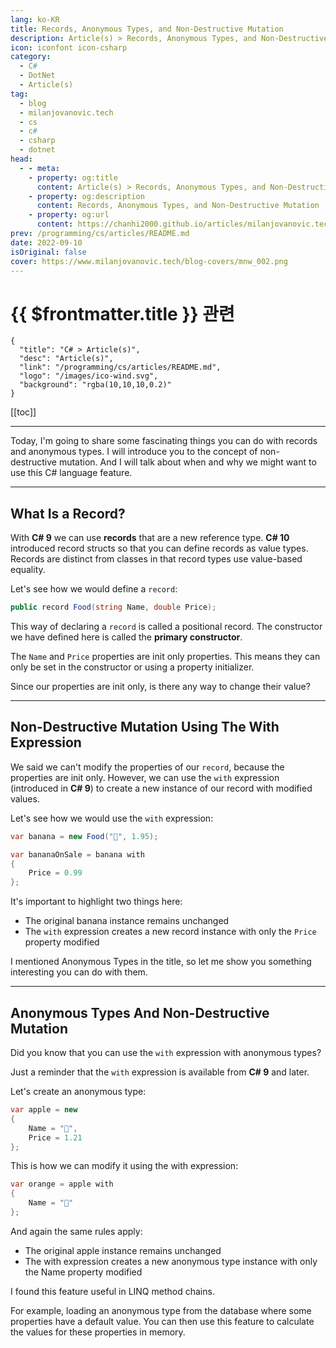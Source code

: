 ```yaml
---
lang: ko-KR
title: Records, Anonymous Types, and Non-Destructive Mutation
description: Article(s) > Records, Anonymous Types, and Non-Destructive Mutation
icon: iconfont icon-csharp
category: 
  - C#
  - DotNet
  - Article(s)
tag: 
  - blog
  - milanjovanovic.tech
  - cs
  - c#
  - csharp
  - dotnet
head:
  - - meta:
    - property: og:title
      content: Article(s) > Records, Anonymous Types, and Non-Destructive Mutation
    - property: og:description
      content: Records, Anonymous Types, and Non-Destructive Mutation
    - property: og:url
      content: https://chanhi2000.github.io/articles/milanjovanovic.tech/records-anonymous-types-non-destructive-mutation.html
prev: /programming/cs/articles/README.md
date: 2022-09-10
isOriginal: false
cover: https://www.milanjovanovic.tech/blog-covers/mnw_002.png
---
```


# {{ $frontmatter.title }} 관련

```component VPCard
{
  "title": "C# > Article(s)",
  "desc": "Article(s)",
  "link": "/programming/cs/articles/README.md",
  "logo": "/images/ico-wind.svg",
  "background": "rgba(10,10,10,0.2)"
}
```

[[toc]]

---

<SiteInfo
  name="Records, Anonymous Types, and Non-Destructive Mutation"
  desc="Today, I'm going to share some fascinating things you can do with records and anonymous types. I will introduce you to the concept of non-destructive mutation. And I will talk about when and why we might want to use this C# language feature."
  url="https://milanjovanovic.tech/blog/records-anonymous-types-non-destructive-mutation/"
  logo="https://milanjovanovic.tech/profile_favicon.png"
  preview="https://www.milanjovanovic.tech/blog-covers/mnw_002.png"/>

Today, I'm going to share some fascinating things you can do with records and anonymous types. I will introduce you to the concept of non-destructive mutation. And I will talk about when and why we might want to use this C# language feature.

---

## What Is a Record?

With **C# 9** we can use **records** that are a new reference type. **C# 10** introduced record structs so that you can define records as value types. Records are distinct from classes in that record types use value-based equality.

Let's see how we would define a `record`:

```cs
public record Food(string Name, double Price);
```

This way of declaring a `record` is called a positional record. The constructor we have defined here is called the **primary constructor**.

The `Name` and `Price` properties are init only properties. This means they can only be set in the constructor or using a property initializer.

Since our properties are init only, is there any way to change their value?

---

## Non-Destructive Mutation Using The With Expression

We said we can't modify the properties of our `record`, because the properties are init only. However, we can use the `with` expression (introduced in **C# 9**) to create a new instance of our record with modified values.

Let's see how we would use the `with` expression:

```cs
var banana = new Food("🍌", 1.95);

var bananaOnSale = banana with
{
    Price = 0.99
};
```

It's important to highlight two things here:

- The original banana instance remains unchanged
- The `with` expression creates a new record instance with only the `Price` property modified

I mentioned Anonymous Types in the title, so let me show you something interesting you can do with them.

---

## Anonymous Types And Non-Destructive Mutation

Did you know that you can use the `with` expression with anonymous types?

Just a reminder that the `with` expression is available from **C# 9** and later.

Let's create an anonymous type:

```cs
var apple = new
{
    Name = "🍎",
    Price = 1.21
};
```

This is how we can modify it using the with expression:

```cs
var orange = apple with
{
    Name = "🍊"
};
```

And again the same rules apply:

- The original apple instance remains unchanged
- The with expression creates a new anonymous type instance with only the Name property modified

I found this feature useful in LINQ method chains.

For example, loading an anonymous type from the database where some properties have a default value. You can then use this feature to calculate the values for these properties in memory.

